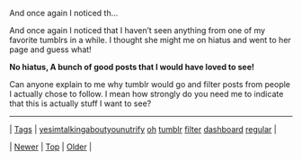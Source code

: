 <!--
title: And once again I noticed that I haven&rsquo;t seen anything from one of my favorite tumblrs in a while. I thought she might me on hiatus and went to her page and guess what! No hiatus, A bunch of good posts that I would have loved to see! Can anyone explain to me why tumblr would go and filter posts from people I actually chose to follow. I mean how strongly do you need me to indicate that this is actually stuff I want to see?
date: 2020-06-28T15:27:00.289Z
tags: yesimtalkingaboutyounutrify, oh, tumblr, filter, dashboard, regular
-->


And once again I noticed th...

<p>And once again I noticed that I haven&rsquo;t seen anything from one of my favorite tumblrs in a while. I thought she might me on hiatus and went to her page and guess what!</p>

<p><b>No hiatus, A bunch of good posts that I would have loved to see!</b></p>

<p>Can anyone explain to me why tumblr would go and filter posts from people I actually chose to follow. I mean how strongly do you need me to indicate that this is actually stuff I want to see?</p>

<!--BOTTOM-POST-NAVIGATION-->
---

| [Tags](tags.md) | [yesimtalkingaboutyounutrify](tag-yesimtalkingaboutyounutrify.md) [oh](tag-oh.md) [tumblr](tag-tumblr.md) [filter](tag-filter.md) [dashboard](tag-dashboard.md) [regular](tag-regular.md) |

| [Newer](86021212794.md) | [Top](index.md) | [Older](86096706452.md) |